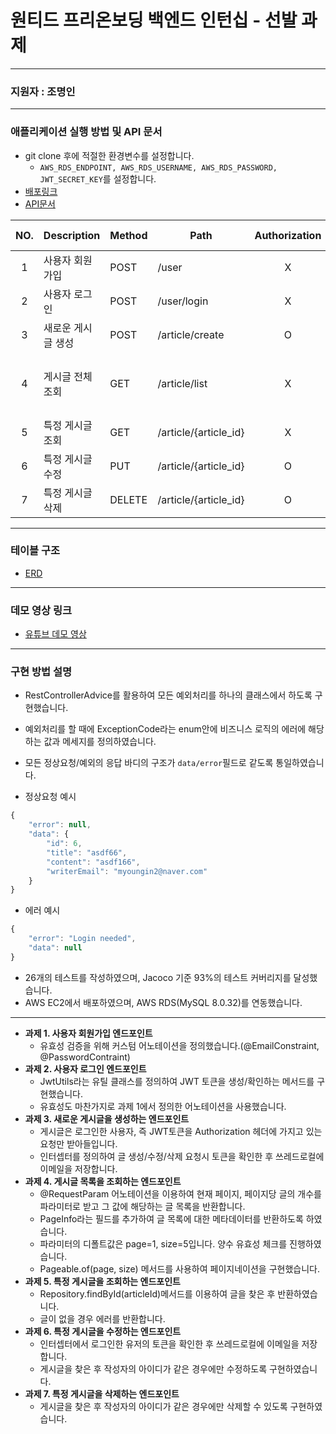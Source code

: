 # 원티드 프리온보딩 백엔드 인턴십 - 선발 과제

---
### 지원자 : 조명인

---
### 애플리케이션 실행 방법 및 API 문서

- git clone 후에 적절한 환경변수를 설정합니다.
  - ```AWS_RDS_ENDPOINT, AWS_RDS_USERNAME, AWS_RDS_PASSWORD, JWT_SECRET_KEY```를 설정합니다.
- [배포링크](http://ec2-43-201-66-128.ap-northeast-2.compute.amazonaws.com:8082)
- [API문서](https://documenter.getpostman.com/view/22639502/2s9Xy6rVpe)

| NO. | Description   | Method | Path                   | Authorization | Request Parameters      |
| :-: | ------------- | ------ | ---------------------- | :-----------: | ----------------------- |
| 1   | 사용자 회원가입   | POST   | /user                  | X              | `body`  { email, password } |
| 2   | 사용자 로그인     | POST   | /user/login             | X             | `body`  { email, password } |
| 3   | 새로운 게시글 생성 | POST   | /article/create          | O             | `body`  { title, content } |
| 4   | 게시글 전체 조회  | GET    | /article/list             | X             | `query` <br>page(default = 1)<br>size(default = 5) |
| 5   | 특정 게시글 조회  | GET    | /article/{article_id}     | X             |                         |
| 6   | 특정 게시글 수정  | PUT    | /article/{article_id}     | O             | `body`  { title, content } |
| 7   | 특정 게시글 삭제  | DELETE | /article/{article_id}     | O             |                         |

---

### 테이블 구조

- [ERD](./wanted_ERD.pdf)

---

### 데모 영상 링크

- [유튜브 데모 영상](https://www.youtube.com/watch?v=FZ0MmPx4-oQ)

---

### 구현 방법 설명

- RestControllerAdvice를 활용하여 모든 예외처리를 하나의 클래스에서 하도록 구현했습니다.
- 예외처리를 할 때에 ExceptionCode라는 enum안에 비즈니스 로직의 에러에 해당하는 값과 메세지를 정의하였습니다.
- 모든 정상요청/예외의 응답 바디의 구조가 ```data/error```필드로 같도록 통일하였습니다.

- 정상요청 예시 
```js
{
    "error": null,
    "data": {
        "id": 6,
        "title": "asdf66",
        "content": "asdf166",
        "writerEmail": "myoungin2@naver.com"
    }
}
```
- 에러 예시 
```js
{
    "error": "Login needed",
    "data": null
}
```

- 26개의 테스트를 작성하였으며, Jacoco 기준 93%의 테스트 커버리지를 달성했습니다.
- AWS EC2에서 배포하였으며, AWS RDS(MySQL 8.0.32)를 연동했습니다.

---

- **과제 1. 사용자 회원가입 엔드포인트**
    - 유효성 검증을 위해 커스텀 어노테이션을 정의했습니다.(@EmailConstraint, @PasswordContraint)
- **과제 2. 사용자 로그인 엔드포인트**
    - JwtUtils라는 유틸 클래스를 정의하여 JWT 토큰을 생성/확인하는 메서드를 구현했습니다.
    - 유효성도 마찬가지로 과제 1에서 정의한 어노테이션을 사용했습니다.
- **과제 3. 새로운 게시글을 생성하는 엔드포인트**
    - 게시글은 로그인한 사용자, 즉 JWT토큰을 Authorization 헤더에 가지고 있는 요청만 받아들입니다.
    - 인터셉터를 정의하여 글 생성/수정/삭제 요청시 토큰을 확인한 후 쓰레드로컬에 이메일을 저장합니다.
- **과제 4. 게시글 목록을 조회하는 엔드포인트**
    - @RequestParam 어노테이션을 이용하여 현재 페이지, 페이지당 글의 개수를 파라미터로 받고 그 값에 해당하는 글 목록을 반환합니다.
    - PageInfo라는 필드를 추가하여 글 목록에 대한 메타데이터를 반환하도록 하였습니다.
    - 파라미터의 디폴트값은 page=1, size=5입니다. 양수 유효성 체크를 진행하였습니다.
    - Pageable.of(page, size) 메서드를 사용하여 페이지네이션을 구현했습니다.
- **과제 5. 특정 게시글을 조회하는 엔드포인트**
    - Repository.findById(articleId)메서드를 이용하여 글을 찾은 후 반환하였습니다.
    - 글이 없을 경우 에러를 반환합니다.
- **과제 6. 특정 게시글을 수정하는 엔드포인트**
    - 인터셉터에서 로그인한 유저의 토큰을 확인한 후 쓰레드로컬에 이메일을 저장합니다.
    - 게시글을 찾은 후 작성자의 아이디가 같은 경우에만 수정하도록 구현하였습니다.
- **과제 7. 특정 게시글을 삭제하는 엔드포인트**
    - 게시글을 찾은 후 작성자의 아이디가 같은 경우에만 삭제할 수 있도록 구현하였습니다.
